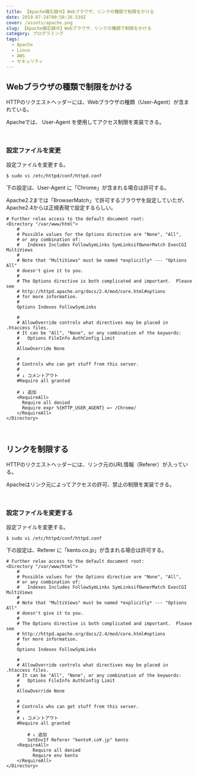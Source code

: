 ```yaml
---
title: 【Apache備忘録⑩】Webブラウザ、リンクの種類で制限をかける
date: 2019-07-24T00:58:26.539Z
cover: /assets/apache.png
slug: 【Apache備忘録⑩】Webブラウザ、リンクの種類で制限をかける
category: プログラミング
tags:
  - Apache
  - Linux
  - AWS
  - セキュリティ
---
```

## Webブラウザの種類で制限をかける

HTTPのリクエストヘッダーには、Webブラウザの種類（User-Agent）が含まれている。

Apacheでは、 User-Agent を使用してアクセス制限を実装できる。



<br>



### 設定ファイルを変更 

設定ファイルを変更する。

```
$ sudo vi /etc/httpd/conf/httpd.conf
```



下の設定は、User-Agent に「Chrome」が含まれる場合は許可する。

Apache2.2までは「BrowserMatch」で許可するブラウザを設定していたが、Apache2.4からは正規表現で設定するらしい。



```
# Further relax access to the default document root:
<Directory "/var/www/html">
    #
    # Possible values for the Options directive are "None", "All",
    # or any combination of:
    #   Indexes Includes FollowSymLinks SymLinksifOwnerMatch ExecCGI MultiViews
    #
    # Note that "MultiViews" must be named *explicitly* --- "Options All"
    # doesn't give it to you.
    #
    # The Options directive is both complicated and important.  Please see
    # http://httpd.apache.org/docs/2.4/mod/core.html#options
    # for more information.
    #
    Options Indexes FollowSymLinks

    #
    # AllowOverride controls what directives may be placed in .htaccess files.
    # It can be "All", "None", or any combination of the keywords:
    #   Options FileInfo AuthConfig Limit
    #
    AllowOverride None

    #
    # Controls who can get stuff from this server.
    #
    # ↓ コメントアウト
    #Require all granted

    # ↓ 追加
    <RequireAll>
      Require all denied
      Require expr %{HTTP_USER_AGENT} =~ /Chrome/
    </RequireAll>
</Directory>
```



<br>



## リンクを制限する

HTTPのリクエストヘッダーには、リンク元のURL情報（Referer）が入っている。

Apacheはリンク元によってアクセスの許可、禁止の制限を実装できる。



<br>



### 設定ファイルを変更する



設定ファイルを変更する。

```
$ sudo vi /etc/httpd/conf/httpd.conf
```



下の設定は、Referer に「kento.co.jp」が含まれる場合は許可する。

```
# Further relax access to the default document root:
<Directory "/var/www/html">
    #
    # Possible values for the Options directive are "None", "All",
    # or any combination of:
    #   Indexes Includes FollowSymLinks SymLinksifOwnerMatch ExecCGI MultiViews
    #
    # Note that "MultiViews" must be named *explicitly* --- "Options All"
    # doesn't give it to you.
    #
    # The Options directive is both complicated and important.  Please see
    # http://httpd.apache.org/docs/2.4/mod/core.html#options
    # for more information.
    #
    Options Indexes FollowSymLinks

    #
    # AllowOverride controls what directives may be placed in .htaccess files.
    # It can be "All", "None", or any combination of the keywords:
    #   Options FileInfo AuthConfig Limit
    #
    AllowOverride None

    #
    # Controls who can get stuff from this server.
    #
    # ↓ コメントアウト
    #Require all granted

		# ↓ 追加
		SetEnvIf Referer "kento¥.co¥.jp" kento
    <RequireAll>
		  Require all denied
		  Require env kento
    </RequireAll>
</Directory>
```

